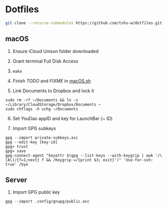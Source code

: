 # Dotfiles

``` {.bash org-language="sh"}
git clone --recurse-submodules https://github.com/tshu-w/dotfiles.git
```

## macOS

1. Ensure iCloud Unison folder downloaded

2. Grant terminal Full Disk Access

3. `make`

4. Finish *TODO* and *FIXME* in [macOS.sh](darwin/macOS.sh)

5. Link Documents to Dropbox and lock it

```shell
sudo rm -rf ~/Documents && ln -s ~/Library/CloudStorage/Dropbox/Documents ~
sudo chflags -h uchg ~/Documents
```

6. Set YouDao appID and key for LaunchBar (\~ ID)

7. Import GPG subkeys

```shell
gpg --import private-subkeys.asc
gpg --edit-key [key-id]
gpg> trust
gpg> save
gpg-connect-agent "keyattr $(gpg --list-keys --with-keygrip | awk '/\[A\]/{f=1;next} f && /Keygrip =/{print $3; exit}')" 'Use-for-ssh: true' /bye
```

## Server

1. Import GPG public key

```shell
gpg --import .config/gnupg/public.asc
```
